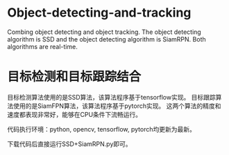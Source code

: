 # Object-detecting-and-tracking
Combing object detecting and object tracking. The object detecting algorithm is SSD and the object detecting algorithm is SiamRPN. Both algorithms are real-time.

# 目标检测和目标跟踪结合
目标检测算法使用的是SSD算法，该算法程序基于tensorflow实现。
目标跟踪算法使用的是SiamFPN算法，该算法程序基于pytorch实现。
这两个算法的精度和速度都表现非常好，能够在CPU条件下流畅运行。

代码执行环境：python, opencv, tensorflow, pytorch均更新为最新。

下载代码后直接运行SSD+SiamRPN.py即可。

